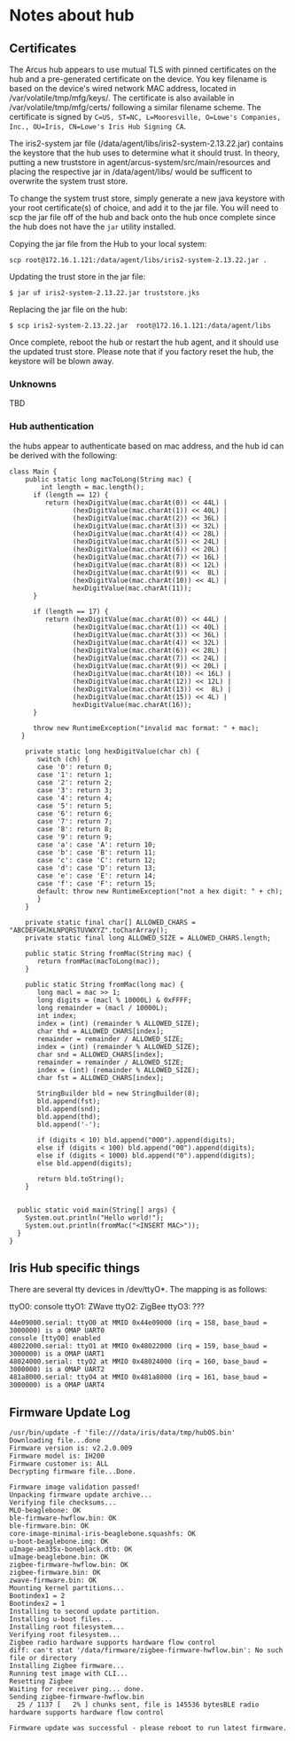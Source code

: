 # Notes about hub

## Certificates

The Arcus hub appears to use mutual TLS with pinned certificates on the hub and a pre-generated certificate on the device. You key filename is based on the device's wired network MAC address, located in /var/volatile/tmp/mfg/keys/. The certificate is also available in /var/volatile/tmp/mfg/certs/ following a similar filename scheme. The certificate is signed by `C=US, ST=NC, L=Mooresville, O=Lowe's Companies, Inc., OU=Iris, CN=Lowe's Iris Hub Signing CA`.

The iris2-system jar file (/data/agent/libs/iris2-system-2.13.22.jar) contains the keystore that the hub uses to determine what it should trust. In theory, putting a new truststore in agent/arcus-system/src/main/resources and placing the respective jar in /data/agent/libs/ would be sufficent to overwrite the system trust store.

To change the system trust store, simply generate a new java keystore with your root certificate(s) of choice, and add it to the jar file. You will need to scp the jar file off of the hub and back onto the hub once complete since the hub does not have the `jar` utility installed.

Copying the jar file from the Hub to your local system:
```
scp root@172.16.1.121:/data/agent/libs/iris2-system-2.13.22.jar .
```

Updating the trust store in the jar file:
```
$ jar uf iris2-system-2.13.22.jar truststore.jks
```

Replacing the jar file on the hub:
```
$ scp iris2-system-2.13.22.jar  root@172.16.1.121:/data/agent/libs
```

Once complete, reboot the hub or restart the hub agent, and it should use the updated trust store. Please note that if you factory reset the hub, the keystore will be blown away.

### Unknowns

TBD

### Hub authentication

the hubs appear to authenticate based on mac address, and the hub id can be derived with the following:

```
class Main {
 	public static long macToLong(String mac) {
		int length = mac.length();
      if (length == 12) {
         return (hexDigitValue(mac.charAt(0)) << 44L) |
                (hexDigitValue(mac.charAt(1)) << 40L) |
                (hexDigitValue(mac.charAt(2)) << 36L) |
                (hexDigitValue(mac.charAt(3)) << 32L) |
                (hexDigitValue(mac.charAt(4)) << 28L) |
                (hexDigitValue(mac.charAt(5)) << 24L) |
                (hexDigitValue(mac.charAt(6)) << 20L) |
                (hexDigitValue(mac.charAt(7)) << 16L) |
                (hexDigitValue(mac.charAt(8)) << 12L) |
                (hexDigitValue(mac.charAt(9)) <<  8L) |
                (hexDigitValue(mac.charAt(10)) << 4L) |
                hexDigitValue(mac.charAt(11));
      }

      if (length == 17) {
         return (hexDigitValue(mac.charAt(0)) << 44L) |
                (hexDigitValue(mac.charAt(1)) << 40L) |
                (hexDigitValue(mac.charAt(3)) << 36L) |
                (hexDigitValue(mac.charAt(4)) << 32L) |
                (hexDigitValue(mac.charAt(6)) << 28L) |
                (hexDigitValue(mac.charAt(7)) << 24L) |
                (hexDigitValue(mac.charAt(9)) << 20L) |
                (hexDigitValue(mac.charAt(10)) << 16L) |
                (hexDigitValue(mac.charAt(12)) << 12L) |
                (hexDigitValue(mac.charAt(13)) <<  8L) |
                (hexDigitValue(mac.charAt(15)) << 4L) |
                hexDigitValue(mac.charAt(16));
      }

      throw new RuntimeException("invalid mac format: " + mac);
   }

    private static long hexDigitValue(char ch) {
       switch (ch) {
       case '0': return 0;
       case '1': return 1;
       case '2': return 2;
       case '3': return 3;
       case '4': return 4;
       case '5': return 5;
       case '6': return 6;
       case '7': return 7;
       case '8': return 8;
       case '9': return 9;
       case 'a': case 'A': return 10;
       case 'b': case 'B': return 11;
       case 'c': case 'C': return 12;
       case 'd': case 'D': return 13;
       case 'e': case 'E': return 14;
       case 'f': case 'F': return 15;
       default: throw new RuntimeException("not a hex digit: " + ch);
       }
    }

    private static final char[] ALLOWED_CHARS = "ABCDEFGHJKLNPQRSTUVWXYZ".toCharArray();
    private static final long ALLOWED_SIZE = ALLOWED_CHARS.length;

    public static String fromMac(String mac) {
       return fromMac(macToLong(mac));
    }

    public static String fromMac(long mac) {
       long macl = mac >> 1;
       long digits = (macl % 10000L) & 0xFFFF;
       long remainder = (macl / 10000L);
       int index;
       index = (int) (remainder % ALLOWED_SIZE);
       char thd = ALLOWED_CHARS[index];
       remainder = remainder / ALLOWED_SIZE;
       index = (int) (remainder % ALLOWED_SIZE);
       char snd = ALLOWED_CHARS[index];
       remainder = remainder / ALLOWED_SIZE;
       index = (int) (remainder % ALLOWED_SIZE);
       char fst = ALLOWED_CHARS[index];

       StringBuilder bld = new StringBuilder(8);
       bld.append(fst);
       bld.append(snd);
       bld.append(thd);
       bld.append('-');

       if (digits < 10) bld.append("000").append(digits);
       else if (digits < 100) bld.append("00").append(digits);
       else if (digits < 1000) bld.append("0").append(digits);
       else bld.append(digits);

       return bld.toString();
    }


  public static void main(String[] args) {
    System.out.println("Hello world!");
    System.out.println(fromMac("<INSERT MAC>"));
  }
}
```

## Iris Hub specific things

There are several tty devices in /dev/ttyO\*. The mapping is as follows:

ttyO0: console
ttyO1: ZWave
ttyO2: ZigBee
ttyO3: ???

```
44e09000.serial: ttyO0 at MMIO 0x44e09000 (irq = 158, base_baud = 3000000) is a OMAP UART0
console [ttyO0] enabled
48022000.serial: ttyO1 at MMIO 0x48022000 (irq = 159, base_baud = 3000000) is a OMAP UART1
48024000.serial: ttyO2 at MMIO 0x48024000 (irq = 160, base_baud = 3000000) is a OMAP UART2
481a8000.serial: ttyO4 at MMIO 0x481a8000 (irq = 161, base_baud = 3000000) is a OMAP UART4
```

## Firmware Update Log

```
/usr/bin/update -f 'file:///data/iris/data/tmp/hubOS.bin'
Downloading file...done
Firmware version is: v2.2.0.009
Firmware model is: IH200
Firmware customer is: ALL
Decrypting firmware file...Done.

Firmware image validation passed!
Unpacking firmware update archive...
Verifying file checksums...
MLO-beaglebone: OK
ble-firmware-hwflow.bin: OK
ble-firmware.bin: OK
core-image-minimal-iris-beaglebone.squashfs: OK
u-boot-beaglebone.img: OK
uImage-am335x-boneblack.dtb: OK
uImage-beaglebone.bin: OK
zigbee-firmware-hwflow.bin: OK
zigbee-firmware.bin: OK
zwave-firmware.bin: OK
Mounting kernel partitions...
Bootindex1 = 2
Bootindex2 = 1
Installing to second update partition.
Installing u-boot files...
Installing root filesystem...
Verifying root filesystem...
Zigbee radio hardware supports hardware flow control
diff: can't stat '/data/firmware/zigbee-firmware-hwflow.bin': No such file or directory
Installing Zigbee firmware...
Running test image with CLI...
Resetting Zigbee
Waiting for receiver ping... done.
Sending zigbee-firmware-hwflow.bin 
  25 / 1137 [   2% ] chunks sent, file is 145536 bytesBLE radio hardware supports hardware flow control

Firmware update was successful - please reboot to run latest firmware.
```
